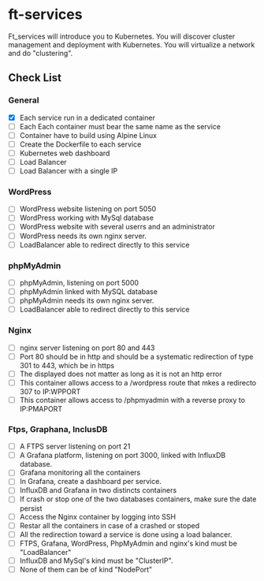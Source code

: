 # ft-services
Ft_services will introduce you to Kubernetes. You will discover cluster management and deployment with Kubernetes. You will virtualize a network and do "clustering".



## Check List

### General
- [x] Each service run in a dedicated container
- [ ] Each Each container must bear the same name as the service
- [ ] Container have to build using Alpine Linux
- [ ] Create the Dockerfile to each service
- [ ] Kubernetes web dashboard
- [ ] Load Balancer
- [ ] Load Balancer with a single IP

### WordPress
- [ ] WordPress website listening on port 5050
- [ ] WordPress working with MySql database
- [ ] WordPress website with several userrs and an administrator
- [ ] WordPress needs its own nginx server.
- [ ] LoadBalancer able to redirect directly to this service

### phpMyAdmin
- [ ] phpMyAdmin, listening on port 5000
- [ ] phpMyAdmin linked with MySQL database
- [ ] phpMyAdmin needs its own nginx server.
- [ ] LoadBalancer able to redirect directly to this service

### Nginx
- [ ] nginx server listening on port 80 and 443
- [ ] Port 80 should be in http and should be a systematic redirection of type 301 to 443, which be in https
- [ ] The displayed does not matter as long as it is not an http error
- [ ] This container allows access to a /wordpress route that mkes a redirecto 307 to IP:WPPORT
- [ ]  This container allows access to /phpmyadmin with a reverse proxy to IP:PMAPORT

### Ftps, Graphana, InclusDB
- [ ]  A FTPS server listening on port 21
- [ ]  A Grafana platform, listening on port 3000, linked with InfluxDB database.
- [ ]  Grafana monitoring all the containers
- [ ]  In Grafana, create a dashboard per service.
- [ ]  InfluxDB and Grafana in two distincts containers
- [ ]  If crash or stop one of the two databases containers, make sure the date persist
- [ ]  Access the Nginx container by logging into SSH
- [ ]  Restar all the containers in case of a crashed or stoped
- [ ]  All the redirection toward a service is done using a load balancer.
- [ ]  FTPS, Grafana, WordPress, PhpMyAdmin and nginx's kind must be "LoadBalancer"
- [ ]  InfluxDB and MySql's kind must be "ClusterIP".
- [ ]   None of them can be of kind "NodePort"
